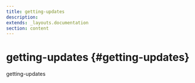 ```yaml
---
title: getting-updates
description: 
extends: _layouts.documentation
section: content
---
```


# getting-updates {#getting-updates}

getting-updates
